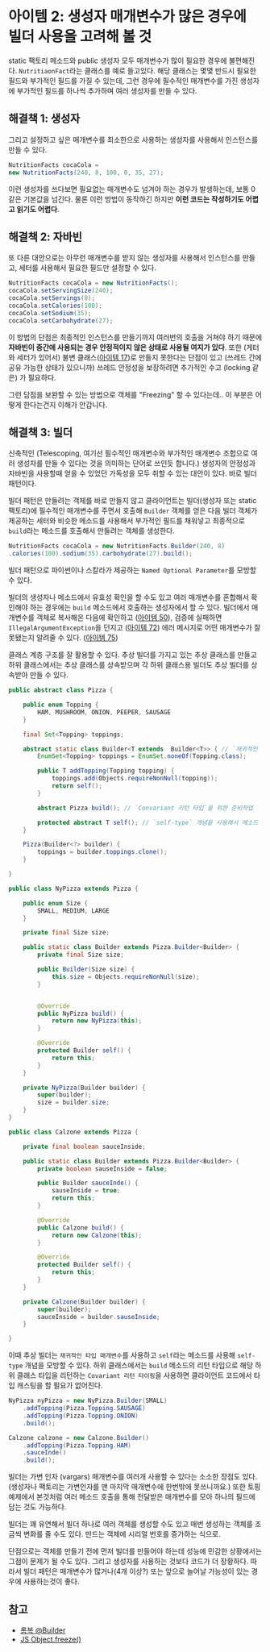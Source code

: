 # 아이템 2: 생성자 매개변수가 많은 경우에 빌더 사용을 고려해 볼 것

static 팩토리 메소드와 public 생성자 모두 매개변수가 많이 필요한 경우에 불편해진다. `NutritiaonFact`라는 클래스를 예로 들고있다. 해당 클래스는 몇몇 반드시 필요한 필드와 부가적인 필드를 가질 수 있는데, 그런 경우에 필수적인 매개변수를 가진 생성자에 부가적인 필드를 하나씩 추가하며 여러 생성자를 만들 수 있다.

## 해결책 1: 생성자

그리고 설정하고 싶은 매개변수를 최소한으로 사용하는 생성자를 사용해서 인스턴스를 만들 수 있다.

```java
NutritionFacts cocaCola =
new NutritionFacts(240, 8, 100, 0, 35, 27);
```

이런 생성자를 쓰다보면 필요없는 매개변수도 넘겨야 하는 경우가 발생하는데, 보통 0 같은 기본값을 넘긴다. 물론 이런 방법이 동작하긴 하지만 **이런 코드는 작성하기도 어렵고 읽기도 어렵다**.

## 해결책 2: 자바빈

또 다른 대안으로는 아무런 매개변수를 받지 않는 생성자를 사용해서 인스턴스를 만들고, 세터를 사용해서 필요한 필드만 설정할 수 있다.

```java
NutritionFacts cocaCola = new NutritionFacts();
cocaCola.setServingSize(240);
cocaCola.setServings(8);
cocaCola.setCalories(100);
cocaCola.setSodium(35);
cocaCola.setCarbohydrate(27);
```

이 방법의 단점은 최종적인 인스턴스를 만들기까지 여러번의 호출을 거쳐야 하기 때문에 **자바빈이 중간에 사용되는 경우 안정적이지 않은 상태로 사용될 여지가 있다**. 또한 (게터와 세터가 있어서) 불변 클래스([아이템 17](item17.md))로 만들지 못한다는 단점이 있고 (쓰레드 간에 공유 가능한 상태가 있으니까) 쓰레드 안정성을 보장하려면 추가적인 수고 (locking 같은) 가 필요하다.

그런 담점을 보완할 수 있는 방법으로 객체를 "Freezing" 할 수 있다는데.. 이 부분은 어떻게 한다는건지 이해가 안갑니다.

## 해결책 3: 빌더

신축적인 (Telescoping, 여기선 필수적인 매개변수와 부가적인 매개변수 조합으로 여러 생성자를 만들 수 있다는 것을 의미하는 단어로 쓰인듯 합니다.) 생성자의 안정성과 자바빈을 사용할때 얻을 수 있었던 가독성을 모두 취할 수 있는 대안이 있다. 바로 빌더 패턴이다.

빌더 패턴은 만들려는 객체를 바로 만들지 않고 클라이언트는 빌더(생성자 또는 static 팩토리)에 필수적인 매개변수를 주면서 호출해 `Builder` 객체를 얻은 다음 빌더 객체가 제공하는 세터와 비슷한 메소드를 사용해서 부가적인 필드를 채워넣고 최종적으로 `build`라는 메소드를 호출해서 만들려는 객체를 생성한다.

```java
NutritionFacts cocaCola = new NutritionFacts.Builder(240, 8)
.calories(100).sodium(35).carbohydrate(27).build();
```
빌더 패턴으로 파이썬이나 스칼라가 제공하는 `Named Optional Parameter`를 모방할 수 있다.

빌더의 생성자나 메소드에서 유효성 확인을 할 수도 있고 여러 매개변수를 혼합해서 확인해야 하는 경우에는 `build` 메소드에서 호출하는 생성자에서 할 수 있다. 빌더에서 매개변수를 객체로 복사해온 다음에 확인하고 ([아이템 50](item50.md)), 검증에 실패하면 `IllegalArgumentException`을 던지고 ([아이템 72](item72.md)) 에러 메시지로 어떤 매개변수가 잘못됐는지 알려줄 수 있다. ([아이템 75](item75.md))

클래스 계층 구조를 잘 활용할 수 있다. 추상 빌더를 가지고 있는 추상 클래스를 만들고 하위 클래스에서는 추상 클래스를 상속받으며 각 하위 클래스용 빌더도 추상 빌더를 상속받아 만들 수 있다.

```java
public abstract class Pizza {

    public enum Topping {
        HAM, MUSHROOM, ONION, PEEPER, SAUSAGE
    }

    final Set<Topping> toppings;

    abstract static class Builder<T extends  Builder<T>> { // `재귀적인 타입 매개변수`
        EnumSet<Topping> toppings = EnumSet.noneOf(Topping.class);

        public T addTopping(Topping topping) {
            toppings.add(Objects.requireNonNull(topping));
            return self();
        }

        abstract Pizza build(); // `Convariant 리턴 타입`을 위한 준비작업

        protected abstract T self(); // `self-type` 개념을 사용해서 메소드 체이닝이 가능케 함
    }

    Pizza(Builder<?> builder) {
        toppings = builder.toppings.clone();
    }

}
```

```java
public class NyPizza extends Pizza {

    public enum Size {
        SMALL, MEDIUM, LARGE
    }

    private final Size size;

    public static class Builder extends Pizza.Builder<Builder> {
        private final Size size;

        public Builder(Size size) {
            this.size = Objects.requireNonNull(size);
        }


        @Override
        public NyPizza build() {
            return new NyPizza(this);
        }

        @Override
        protected Builder self() {
            return this;
        }
    }

    private NyPizza(Builder builder) {
        super(builder);
        size = builder.size;
    }
}
```

```java
public class Calzone extends Pizza {

    private final boolean sauceInside;

    public static class Builder extends Pizza.Builder<Builder> {
        private boolean sauseInside = false;

        public Builder sauceInde() {
            sauseInside = true;
            return this;
        }

        @Override
        public Calzone build() {
            return new Calzone(this);
        }

        @Override
        protected Builder self() {
            return this;
        }
    }

    private Calzone(Builder builder) {
        super(builder);
        sauceInside = builder.sauseInside;
    }

}
```

이때 추상 빌더는 `재귀적인 타입 매개변수`를 사용하고 `self`라는 메소드를 사용해 `self-type` 개념을 모방할 수 있다. 하위 클래스에서는 `build` 메소드의 리턴 타입으로 해당 하위 클래스 타입을 리턴하는 `Covariant 리턴 타이핑`을 사용하면 클라이언트 코드에서 타입 캐스팅을 할 필요가 없어진다.

```java
NyPizza nyPizza = new NyPizza.Builder(SMALL)
    .addTopping(Pizza.Topping.SAUSAGE)
    .addTopping(Pizza.Topping.ONION)
    .build();

Calzone calzone = new Calzone.Builder()
    .addTopping(Pizza.Topping.HAM)
    .sauceInde()
    .build();
```

빌더는 가변 인자 (vargars) 매개변수를 여러개 사용할 수 있다는 소소한 장점도 있다. (생성자나 팩토리는 가변인자를 맨 마지막 매개변수에 한번밖에 못쓰니까요.)  또한 토핑 예제에서 본것처럼 여러 메소드 호출을 통해 전달받은 매개변수를 모아 하나의 필드에 담는 것도 가능하다.

빌더는 꽤 유연해서 빌더 하나로 여러 객체를 생성할 수도 있고 매번 생성하는 객체를 조금씩 변화를 줄 수도 있다. 만드는 객체에 시리얼 번호를 증가하는 식으로.

단점으로는 객체를 만들기 전에 먼저 빌더를 만들어야 하는데 성능에 민감한 상황에서는 그점이 문제가 될 수도 있다. 그리고 생성자를 사용하는 것보다 코드가 더 장황하다. 따라서 빌더 패턴은 매개변수가 많거나(4개 이상?) 또는 앞으로 늘어날 가능성이 있는 경우에 사용하는것이 좋다.

## 참고

* [롬복 @Builder](https://projectlombok.org/features/Builder)
* [JS Object.freeze()](https://developer.mozilla.org/ko/docs/Web/JavaScript/Reference/Global_Objects/Object/freeze)